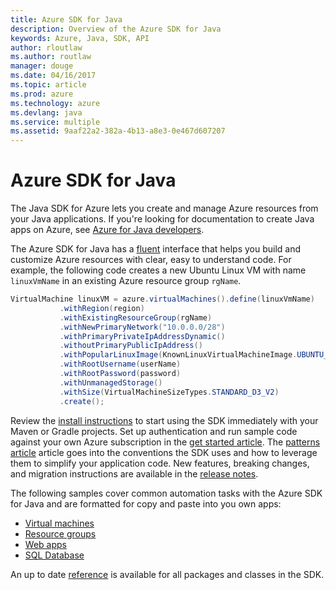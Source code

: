 ```yaml
---
title: Azure SDK for Java
description: Overview of the Azure SDK for Java
keywords: Azure, Java, SDK, API
author: rloutlaw
ms.author: routlaw
manager: douge
ms.date: 04/16/2017
ms.topic: article
ms.prod: azure
ms.technology: azure
ms.devlang: java
ms.service: multiple
ms.assetid: 9aaf22a2-382a-4b13-a8e3-0e467d607207
---
```


# Azure SDK for Java

The Java SDK for Azure lets you create and manage Azure resources from your Java applications. If you're looking for documentation to create Java apps on Azure, see [Azure for Java developers](https://review.docs.microsoft.com/en-us/azure/java/index?branch=pr-en-us-9782).

The Azure SDK for Java has a [fluent](java-sdk-azure-patterns.md) interface that helps you build and customize Azure resources with clear, easy to understand code. For example, the following code creates a new Ubuntu Linux VM with name `linuxVmName` in an existing Azure resource group `rgName`. 

```java
VirtualMachine linuxVM = azure.virtualMachines().define(linuxVmName)
           .withRegion(region)
           .withExistingResourceGroup(rgName)
           .withNewPrimaryNetwork("10.0.0.0/28")
           .withPrimaryPrivateIpAddressDynamic()
           .withoutPrimaryPublicIpAddress()
           .withPopularLinuxImage(KnownLinuxVirtualMachineImage.UBUNTU_SERVER_16_04_LTS)
           .withRootUsername(userName)
           .withRootPassword(password)
           .withUnmanagedStorage()
           .withSize(VirtualMachineSizeTypes.STANDARD_D3_V2)
           .create();
 ```

Review the [install instructions](java-sdk-azure-install.md) to start using the SDK immediately with your Maven or Gradle projects. Set up authentication and run sample code against your own Azure subscription in the [get started article](java-sdk-azure-get-started.md). The [patterns article](java-sdk-azure-patterns.md) article goes into the conventions the SDK uses and how to leverage them to simplify your application code. New features, breaking changes, and migration instructions are available in the [release notes](java-sdk-release-notes.md).

The following samples cover common automation tasks with the Azure SDK for Java and are formatted for copy and paste into you own apps:

- [Virtual machines](java-sdk-azure-virtual-machine-samples.md)
- [Resource groups](java-sdk-azure-resource-groups-samples.md)
- [Web apps](java-sdk-azure-web-apps-samples.md)
- [SQL Database](java-sdk-azure-sql-database-samples.md)

An up to date [reference](java-sdk-reference.md) is available for all packages and classes in the SDK.